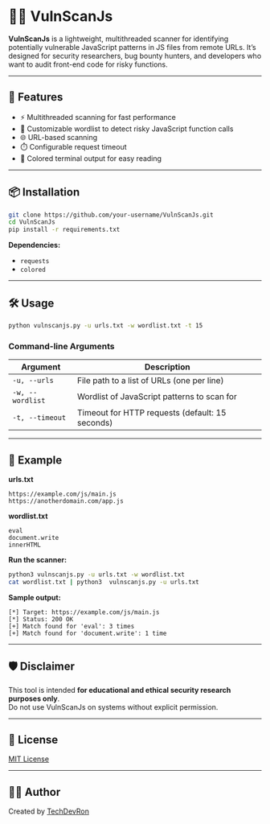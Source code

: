 # 🕵️‍♂️ VulnScanJs

**VulnScanJs** is a lightweight, multithreaded scanner for identifying potentially vulnerable JavaScript patterns in JS files from remote URLs. It’s designed for security researchers, bug bounty hunters, and developers who want to audit front-end code for risky functions.

---

## 🚀 Features

- ⚡ Multithreaded scanning for fast performance  
- 📜 Customizable wordlist to detect risky JavaScript function calls  
- 🌐 URL-based scanning  
- ⏱️ Configurable request timeout  
- 🎨 Colored terminal output for easy reading  

---

## 📦 Installation

```bash
git clone https://github.com/your-username/VulnScanJs.git
cd VulnScanJs
pip install -r requirements.txt
```

**Dependencies:**
- `requests`
- `colored`

---

## 🛠️ Usage

```bash
python vulnscanjs.py -u urls.txt -w wordlist.txt -t 15
```

### Command-line Arguments

| Argument             | Description                                         |
|----------------------|-----------------------------------------------------|
| `-u, --urls`         | File path to a list of URLs (one per line)          |
| `-w, --wordlist`     | Wordlist of JavaScript patterns to scan for         |
| `-t, --timeout`      | Timeout for HTTP requests (default: 15 seconds)     |

---

## 📂 Example

**urls.txt**
```
https://example.com/js/main.js
https://anotherdomain.com/app.js
```

**wordlist.txt**
```
eval
document.write
innerHTML
```

**Run the scanner:**

```bash
python3 vulnscanjs.py -u urls.txt -w wordlist.txt
cat wordlist.txt | python3  vulnscanjs.py -u urls.txt
```

**Sample output:**

```
[*] Target: https://example.com/js/main.js
[*] Status: 200 OK
[+] Match found for 'eval': 3 times
[+] Match found for 'document.write': 1 time
```

---

## 🛡️ Disclaimer

This tool is intended **for educational and ethical security research purposes only**.  
Do not use VulnScanJs on systems without explicit permission.

---

## 📃 License

[MIT License](LICENSE)

---

## 👨‍💻 Author

Created by [TechDevRon](https://github.com/TechDevRon)
